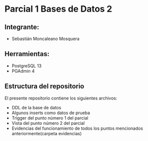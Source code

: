 # Parcial 1 Bases de Datos 2

## Integrante:
- Sebastián Moncaleano Mosquera


## Herramientas:

- PostgreSQL 13
- PGAdmin 4

## Estructura del repositorio

El presente repositorio contiene los siguientes archivos:
   - DDL de la base de datos
   - Algunos inserts como datos de prueba
   - Trigger del punto número 1 del parcial
   - Vista del punto número 2 del parcial
   - Evidencias del funcionamiento de todos los puntos mencionados anteriormente(carpeta evidencias)
